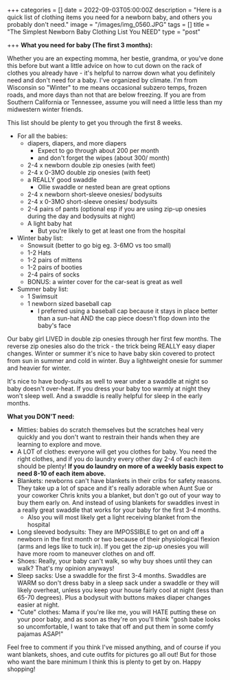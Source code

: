 +++
categories = []
date = 2022-09-03T05:00:00Z
description = "Here is a quick list of clothing items you need for a newborn baby, and others you probably don't need."
image = "/images/img_0560.JPG"
tags = []
title = "The Simplest Newborn Baby Clothing List You NEED"
type = "post"

+++
**What you need for baby (The first 3 months):**

Whether you are an expecting momma, her bestie, grandma, or you've done this before but want a little advice on how to cut down on the rack of clothes you already have - it's helpful to narrow down what you definitely need and don't need for a baby. I've organized by climate. I'm from Wisconsin so "Winter" to me means occasional subzero temps, frozen roads, and more days than not that are below freezing. If you are from Southern California or Tennessee, assume you will need a little less than my midwestern winter friends. 

This list should be plenty to get you through the first 8 weeks.

* For all the babies:
  * diapers, diapers, and more diapers 
    * Expect to go through about 200 per month
    * and don't forget the wipes (about 300/ month) 
  * 2-4 x newborn double zip onesies (with feet)
  * 2-4 x 0-3MO double zip onesies (with feet)
  * a REALLY good swaddle
    * Ollie swaddle or nested bean are great options
  * 2-4 x newborn short-sleeve onesies/ bodysuits
  * 2-4 x 0-3MO short-sleeve onesies/ bodysuits
  * 2-4 pairs of pants (optional esp if you are using zip-up onesies during the day and bodysuits at night)
  * A light baby hat
    * But you're likely to get at least one from the hospital 
* Winter baby list:
  * Snowsuit (better to go big eg. 3-6MO vs too small)
  * 1-2 Hats
  * 1-2 pairs of mittens
  * 1-2 pairs of booties
  * 2-4 pairs of socks
  * BONUS: a winter cover for the car-seat is great as well
* Summer baby list: 
  * 1 Swimsuit
  * 1 newborn sized baseball cap 
    * I preferred using a baseball cap because it stays in place better than a sun-hat AND the cap piece doesn't flop down into the baby's face

Our baby girl LIVED in double zip onesies through her first few months. The reverse zip onesies also do the trick - the trick being REALLY easy diaper changes. Winter or summer it's nice to have baby skin covered to protect from sun in summer and cold in winter. Buy a lightweight onesie for summer and heavier for winter.

It's nice to have body-suits as well to wear under a swaddle at night so baby doesn't over-heat. If you dress your baby too warmly at night they won't sleep well. And a swaddle is really helpful for sleep in the early months.

**What you DON'T need:**

* Mitties: babies do scratch themselves but the scratches heal very quickly and you don't want to restrain their hands when they are learning to explore and move.
* A LOT of clothes: everyone will get you clothes for baby. You need the right clothes, and if you do laundry every other day 2-4 of each item should be plenty! **If you do laundry on more of a weekly basis expect to need 8-10 of each item above.** 
* Blankets: newborns can't have blankets in their cribs for safety reasons. They take up a lot of space and it's really adorable when Aunt Sue or your coworker Chris knits you a blanket, but don't go out of your way to buy them early on. And instead of using blankets for swaddles invest in a really great swaddle that works for your baby for the first 3-4 months. 
  * Also you will most likely get a light receiving blanket from the hospital
* Long sleeved bodysuits: They are IMPOSSIBLE to get on and off a newborn in the first month or two because of their physiological flexion (arms and legs like to tuck in). If you get the zip-up onesies you will have more room to maneuver clothes on and off. 
* Shoes: Really, your baby can't walk, so why buy shoes until they can walk? That's my opinion anyways! 
* Sleep sacks: Use a swaddle for the first 3-4 months. Swaddles are WARM so don't dress baby in a sleep sack under a swaddle or they will likely overheat, unless you keep your house fairly cool at night (less than 65-70 degrees). Plus a bodysuit with buttons makes diaper changes easier at night. 
* "Cute" clothes: Mama if you're like me, you will HATE putting these on your poor baby, and as soon as they're on you'll think "gosh babe looks so uncomfortable, I want to take that off and put them in some comfy pajamas ASAP!" 

Feel free to comment if you think I've missed anything, and of course if you want blankets, shoes, and cute outfits for pictures go all out! But for those who want the bare minimum I think this is plenty to get by on. Happy shopping! 